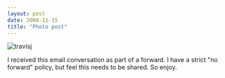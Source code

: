 ```yaml
---
layout: post
date: 2008-11-15
title: "Photo post"
---
```

![travisj](/images/963340e5ae5e33088fe7217cace30875a24a8256a9a6f44e8c41eb31db6f15ea.gif)

I received this email conversation as part of a forward. I have a strict "no forward" policy, but feel this needs to be shared. So enjoy. 